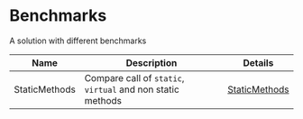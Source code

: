 # Benchmarks

A solution with different benchmarks

| Name          | Description                                                | Details                                |
|---------------|------------------------------------------------------------|----------------------------------------|
| StaticMethods | Compare call of `static`, `virtual` and non static methods | [StaticMethods](docs/StaticMethods.md) |
